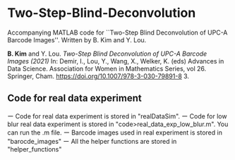 # Two-Step-Blind-Deconvolution
Accompanying MATLAB code for ``Two-Step Blind Deconvolution of UPC-A Barcode Images''. Written by B. Kim and Y. Lou. 

**B. Kim** and Y. Lou. *Two-Step Blind Deconvolution of UPC-A Barcode Images (2021)* In: Demir, I., Lou, Y., Wang, X., Welker, K. (eds) Advances in Data Science. Association for Women in
Mathematics Series, vol 26. Springer, Cham. https://doi.org/10.1007/978-3-030-79891-8 3. 

## Code for real data experiment
ー Code for real data experiment is stored in "realDataSim".
ー Code for low blur real data experiment is stored in "code>real_data_exp_low_blur.m". You can run the .m file.
ー Barcode images used in real experiment is stored in "barocde_images"
ー All the helper functions are stored in "helper_functions"


